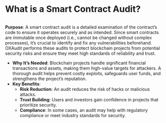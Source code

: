 # What is a Smart Contract Audit?

<figure><img src="https://2722733083-files.gitbook.io/~/files/v0/b/gitbook-x-prod.appspot.com/o/spaces%2FrqskLLhWyM775QpDzmtY%2Fuploads%2FWcOxTL3k79PANRBVO9o1%2Fimage.png?alt=media&#x26;token=eacd1b9e-4b8d-4d71-8cfe-0187cba370a7" alt=""><figcaption></figcaption></figure>

**Purpose**: A smart contract audit is a detailed examination of the contract’s code to ensure it operates securely and as intended. Since smart contracts are immutable once deployed (i.e., cannot be changed without complex processes), it’s crucial to identify and fix any vulnerabilities beforehand. OXAudit performs these audits to protect blockchain projects from potential security risks and ensure they meet high standards of reliability and trust.

* **Why It’s Needed**: Blockchain projects handle significant financial transactions and assets, making them high-value targets for attackers. A thorough audit helps prevent costly exploits, safeguards user funds, and strengthens the project’s reputation.
* **Key Benefits**:
  * **Risk Reduction**: An audit reduces the risk of hacks or malicious attacks.
  * **Trust Building**: Users and investors gain confidence in projects that prioritize security.
  * **Compliance**: In some cases, an audit may help with regulatory compliance or meet industry standards for security.

